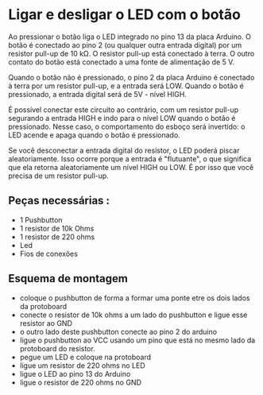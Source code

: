 # Ligar e desligar o LED com o botão


Ao pressionar o botão liga o LED integrado no pino 13 da placa Arduino. O botão é conectado ao pino 2 (ou qualquer outra entrada digital) por um resistor pull-up de 10 kΩ. O resistor pull-up está conectado à terra. O outro contato do botão está conectado a uma fonte de alimentação de 5 V.

Quando o botão não é pressionado, o pino 2 da placa Arduino é conectado à terra por um resistor pull-up, e a entrada será LOW. Quando o botão é pressionado, a entrada digital será de 5V - nível HIGH.

É possível conectar este circuito ao contrário, com um resistor pull-up segurando a entrada HIGH e indo para o nível LOW quando o botão é pressionado. Nesse caso, o comportamento do esboço será invertido: o LED acende e apaga quando o botão é pressionado.

Se você desconectar a entrada digital do resistor, o LED poderá piscar aleatoriamente. Isso ocorre porque a entrada é "flutuante", o que significa que ela retorna aleatoriamente um nível HIGH ou LOW. É por isso que você precisa de um resistor pull-up.

## Peças necessárias :
  *  1 Pushbutton
  *  1 resistor de 10k Ohms
  *  1 resistor de 220 ohms
  *  Led
  *  Fios de conexôes
 ## Esquema de montagem

 * coloque o pushbutton de forma a formar uma ponte etre os dois lados da protoboard
 * conecte o resistor de 10k ohms a um lado do pushbutton e ligue esse resistor ao GND
 * o outro lado deste pushbutton conecte ao pino 2 do arduino
 *  ligue o pushbutton ao VCC usando um pino que está no mesmo lado da protoboard do resistor.
 *  pegue um LED e coloque na protoboard
 *  ligue um resistor de 220 ohms no LED
 *  ligue o LED ao pino 13 do Arduino
 *  ligue o resistor de 220 ohms no GND
